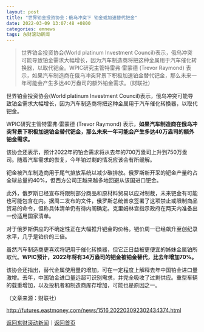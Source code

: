 ```yaml
---
layout: post
title: "世界铂金投资协会：俄乌冲突下 铂金或加速替代钯金"
date: 2022-03-09 13:07:48 +0800
categories: emnews
tags: 东财滚动新闻
---
```

> 世界铂金投资协会(World platinum Investment Council)表示，俄乌冲突可能导致铂金需求大幅增长，因为汽车制造商将把这种金属用于汽车催化转换器，以取代钯金。WPIC研究主管特雷弗·雷蒙德 (Trevor Raymond) 表示，如果汽车制造商在俄乌冲突背景下积极加速铂金替代钯金，那么未来一年可能会产生多达40万盎司的额外铂金需求。（财联社）

<p>世界铂金投资协会(World platinum Investment Council)表示，俄乌冲突可能导致铂金需求大幅增长，因为汽车制造商将把这种金属用于汽车催化转换器，以取代钯金。</p><p>WPIC研究主管特雷弗·雷蒙德 (Trevor Raymond) 表示，<strong>如果汽车制造商在俄乌冲突背景下积极加速铂金替代钯金，那么未来一年可能会产生多达40万盎司的额外铂金需求。</strong></p><p>该协会还表示，预计2022年的铂金需求将从去年的700万盎司上升到750万盎司。随着汽车需求的恢复，今年铂过剩的情况应该会有所缓解。</p><p>钯金被汽车制造商用于尾气排放系统以减少碳排放。俄罗斯新开采的钯金产量约占全球总量的40%，但西方公司正越来越多地回避从该国进口钯金。</p><p>此外，俄罗斯已经宣布将限制部分商品和原材料贸易以应对制裁，未来钯金有可能也可能包含在内。据周二发布的文件，俄罗斯总统普京签署了这项禁止或限制商品贸易的命令，但称具体清单仍有待内阁确定。克里姆林宫指示政府在两天内准备出一份适用国家清单。</p><p>对于俄罗斯供应的不确定性正在大幅推升钯金的价格。钯价周一已经飙升至创纪录水平，几乎是铂价的三倍。</p><p>虽然汽车制造商更喜欢将钯用于催化转换器，但它正日益被更便宜的姊妹金属铂所取代。<strong>WPIC预计，2022年将有34万盎司的钯金被铂金替代，比去年增加70%。</strong></p><p>该协会还指出，替代金属使用量的增加，可在一定程度上解释去年中国铂金进口量激增。去年，中国铂金进口量远超可识别需求，并完全吸收了过剩供应。重型车辆的载重增加，以及投机者和制造商库存增加，可能也是原因之一。</p><p class="em_media">（文章来源：财联社）</p>

<http://futures.eastmoney.com/news/1516,202203092302434374.html>

[返回东财滚动新闻](//finews.withounder.com/emnews/)｜[返回首页](//finews.withounder.com/)